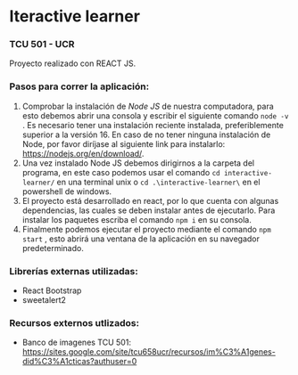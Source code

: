 # Iteractive learner 
### TCU 501 - UCR

Proyecto realizado con REACT JS. 

### **Pasos para correr la aplicación**:

1. Comprobar la instalación de *Node JS* de nuestra computadora, para esto debemos abrir una consola y escribir el siguiente comando `node -v` . Es necesario tener una instalación reciente instalada, preferiblemente superior a la versión 16. En caso de no tener ninguna instalación de Node, por favor diríjase al siguiente link para instalarlo: https://nodejs.org/en/download/.
2. Una vez instalado Node JS debemos dirigirnos a la carpeta del programa, en este caso podemos usar el comando `cd interactive-learner/` en una terminal unix o `cd .\interactive-learner\` en el powershell de windows.
3. El proyecto está desarrollado en react, por lo que cuenta con algunas dependencias, las cuales se deben instalar antes de ejecutarlo. Para instalar los paquetes escriba el comando `npm i` en su consola.
4. Finalmente podemos ejecutar el proyecto mediante el comando `npm start` , esto abrirá una ventana de la aplicación en su navegador predeterminado.

### **Librerías externas utilizadas**: 
* React Bootstrap
* sweetalert2

### **Recursos externos utlizados**: 
* Banco de imagenes TCU 501: https://sites.google.com/site/tcu658ucr/recursos/im%C3%A1genes-did%C3%A1cticas?authuser=0





